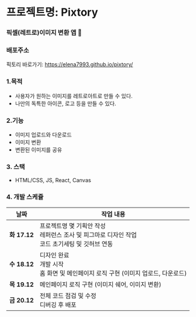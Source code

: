 # 프로젝트명: Pixtory

### 픽셀(레트로)이미지 변환 앱 👀

### 배포주소

픽토리 바로가기: <https://elena7993.github.io/pixtory/>

### 1.목적

- 사용자가 원하는 이미지를 레트로아트로 만들 수 있다.
- 나만의 독특한 아이콘, 로고 등을 만들 수 있다.

### 2.기능

- 이미지 업로드와 다운로드
- 이미지 변환
- 변환된 이미지를 공유

### 3. 스택

- HTML/CSS, JS, React, Canvas

### 4. 개발 스케쥴

| 날짜         | 작업 내용                                                                                              |
| ------------ | ------------------------------------------------------------------------------------------------------ |
| **화 17.12** | 프로젝트명 몇 기획안 작성 <br> 레퍼런스 조사 및 피그마로 디자인 작업 <br> 코드 초기세팅 및 깃허브 연동 |
| **수 18.12** | 디자인 완료 <br> 개발 시작 <br> 홈 화면 및 메인페이지 로직 구현 (이미지 업로드, 다운로드)              |
| **목 19.12** | 메인페이지 로직 구현 (이미지 쉐어, 이미지 변환)                                                        |
| **금 20.12** | 전체 코드 점검 및 수정 <br> 디버깅 후 배포                                                             |

